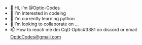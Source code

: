 - 👋 Hi, I’m @Optic-Codes
- 👀 I’m interested in codeing
- 🌱 I’m currently learning python
- 💞️ I’m looking to collaborate on ...
- 📫 How to reach me dm CqD Optic#3381 on discord or email OpticCodes@gmail.com

<!---
Optic-Codes/Optic-Codes is a ✨ special ✨ repository because its `README.md` (this file) appears on your GitHub profile.
You can click the Preview link to take a look at your changes.
--->
